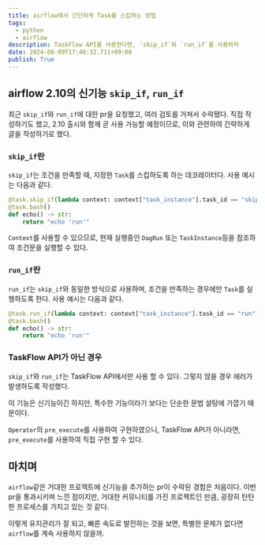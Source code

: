 ```yaml
---
title: airflow에서 간단하게 Task를 스킵하는 방법
tags:
  - python
  - airflow
description: TaskFlow API를 사용한다면, `skip_if`와 `run_if`를 사용하자
date: 2024-08-09T17:40:32.711+09:00
publish: True
---
```


## airflow 2.10의 신기능 `skip_if`, `run_if`

최근 `skip_if`와 `run_if`에 대한 pr을 요청했고, 여러 검토를 거쳐서 수락됐다.
직접 작성하기도 했고, 2.10 출시와 함께 곧 사용 가능할 예정이므로,
이와 관련하여 간략하게 글을 작성하기로 했다.

### `skip_if`란

`skip_if`는 조건을 만족할 때, 지정한 `Task`를 스킵하도록 하는 데코레이터다.
사용 예시는 다음과 같다.
```python
@task.skip_if(lambda context: context["task_instance"].task_id == "skip")
@task.bash()
def echo() -> str:
    return "echo 'run'"
```

`Context`를 사용할 수 있으므로,
현재 실행중인 `DagRun` 또는 `TaskInstance`등을 참조하여 조건문을 실행할 수 있다.

### `run_if`란

`run_if`는 `skip_if`와 동일한 방식으로 사용하며,
조건을 만족하는 경우에만 `Task`를 실행하도록 한다. 
사용 예시는 다음과 같다.
```python
@task.run_if(lambda context: context["task_instance"].task_id == "run")
@task.bash()
def echo() -> str:
    return "echo 'run'"
```

### TaskFlow API가 아닌 경우

`skip_if`와 `run_if`는 TaskFlow API에서만 사용 할 수 있다.
그렇지 않을 경우 에러가 발생하도록 작성했다.

이 기능은 신기능이긴 하지만, 특수한 기능이라기 보다는 단순한 문법 설탕에 가깝기 때문이다.

`Operator`의 `pre_execute`를 사용하여 구현하였으니,
TaskFlow API가 아니라면, `pre_execute`를 사용하여 직접 구현 할 수 있다.

## 마치며

`airflow`같은 거대한 프로젝트에 신기능을 추가하는 pr이 수락된 경험은 처음이다.
이번 pr을 통과시키며 느낀 점이지만, 거대한 커뮤니티를 가진 프로젝트인 만큼, 굉장히 탄탄한 프로세스를 가지고 있는 것 같다.

이렇게 유지관리가 잘 되고, 빠른 속도로 발전하는 것을 보면, 특별한 문제가 없다면 `airflow`를 계속 사용하지 않을까.